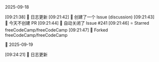 2025-09-18

[09:21:38] 🌱 日志更新
[09:21:42] 📝 创建了一个 Issue (discussion)
[09:21:43] 🌿 今天不创建 PR
[09:21:44] 🚫 自动关闭了 Issue #241
[09:21:46] ⭐ Starred freeCodeCamp/freeCodeCamp
[09:21:47] 🍴 Forked freeCodeCamp/freeCodeCamp

🌙 2025-09-19

[09:24:21] 🌱 日志更新

